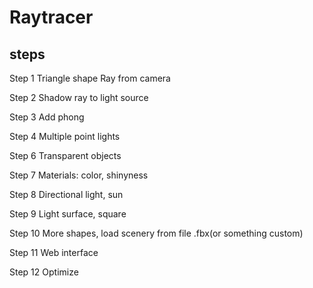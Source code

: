 # Raytracer

## steps

Step 1 
Triangle shape
Ray from camera

Step 2
Shadow ray to light source

Step 3
Add phong

Step 4
Multiple point lights

Step 6
Transparent objects

Step 7 
Materials: color, shinyness

Step 8
Directional light, sun

Step 9 
Light surface, square

Step 10
More shapes, load scenery from file .fbx(or something custom)

Step 11
Web interface

Step 12
Optimize


